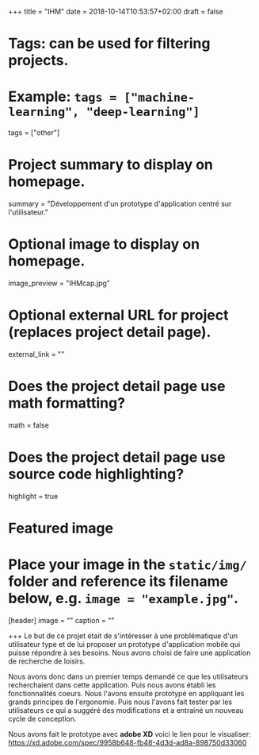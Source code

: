 +++
title = "IHM"
date = 2018-10-14T10:53:57+02:00
draft = false

# Tags: can be used for filtering projects.
# Example: `tags = ["machine-learning", "deep-learning"]`
tags = ["other"]

# Project summary to display on homepage.
summary = "Développement d'un prototype d'application centré sur l'utilisateur."

# Optional image to display on homepage.
image_preview = "IHMcap.jpg"

# Optional external URL for project (replaces project detail page).
external_link = ""

# Does the project detail page use math formatting?
math = false

# Does the project detail page use source code highlighting?
highlight = true

# Featured image
# Place your image in the `static/img/` folder and reference its filename below, e.g. `image = "example.jpg"`.
[header]
image = ""
caption = ""

+++
Le but de ce projet était de s'intéresser à une problématique d'un utilisateur type et de
lui proposer un prototype d'application mobile qui puisse répondre à ses besoins.
Nous avons choisi de faire une application de recherche de loisirs.

Nous avons donc dans un premier temps demandé ce que les utilisateurs recherchaient
dans cette application. Puis nous avons établi les fonctionnalités coeurs. Nous
l'avons ensuite prototypé en appliquant les grands principes de l'ergonomie.
Puis nous l'avons fait tester par les utilisateurs
ce qui a suggéré des modifications et a entrainé un nouveau cycle de conception.


Nous avons fait le prototype avec **adobe XD** voici le lien pour le visualiser:
https://xd.adobe.com/spec/9958b648-fb48-4d3d-ad8a-898750d33060

